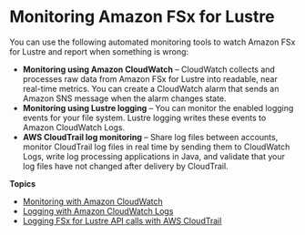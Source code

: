 # Monitoring Amazon FSx for Lustre<a name="monitoring_overview"></a>

You can use the following automated monitoring tools to watch Amazon FSx for Lustre and report when something is wrong:
+ **Monitoring using Amazon CloudWatch** – CloudWatch collects and processes raw data from Amazon FSx for Lustre into readable, near real\-time metrics\. You can create a CloudWatch alarm that sends an Amazon SNS message when the alarm changes state\.
+ **Monitoring using Lustre logging** – You can monitor the enabled logging events for your file system\. Lustre logging writes these events to Amazon CloudWatch Logs\.
+ **AWS CloudTrail log monitoring** – Share log files between accounts, monitor CloudTrail log files in real time by sending them to CloudWatch Logs, write log processing applications in Java, and validate that your log files have not changed after delivery by CloudTrail\.

**Topics**
+ [Monitoring with Amazon CloudWatch](monitoring-cloudwatch.md)
+ [Logging with Amazon CloudWatch Logs](cw-event-logging.md)
+ [Logging FSx for Lustre API calls with AWS CloudTrail](logging-using-cloudtrail.md)